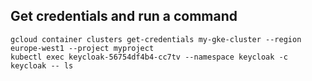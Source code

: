 ## Get credentials and run a command
```
gcloud container clusters get-credentials my-gke-cluster --region europe-west1 --project myproject
kubectl exec keycloak-56754df4b4-cc7tv --namespace keycloak -c keycloak -- ls
```
